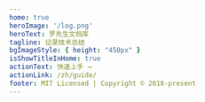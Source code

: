 ```yaml
---
home: true
heroImage: '/log.png'
heroText: 罗先生文档库
tagline: 记录技术总结
bgImageStyle: { height: "450px" }
isShowTitleInHome: true
actionText: 快速上手 → 
actionLink: /zh/guide/
footer: MIT Licensed | Copyright © 2018-present 
---
```



